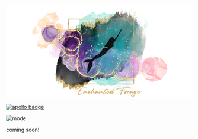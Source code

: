 <p align="center">
<img src="./mermaid-melt/branding/header.png"/>
</p>

[![apollo badge](https://img.shields.io/badge/-apollographQL-teal?&logo=apollo-graphql)](https://www.apollographql.com/)

<p align="left">
  <img alt="mode" src="https://img.shields.io/badge/view-darkmode-black.svg?&logo=Github&logoColor=white" >
</p>

coming soon!
